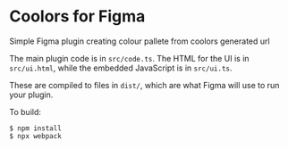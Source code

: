 # Coolors for Figma


Simple Figma plugin creating colour pallete from coolors generated url

The main plugin code is in `src/code.ts`. The HTML for the UI is in
`src/ui.html`, while the embedded JavaScript is in `src/ui.ts`.

These are compiled to files in `dist/`, which are what Figma will use to run
your plugin.

To build:

    $ npm install
    $ npx webpack
